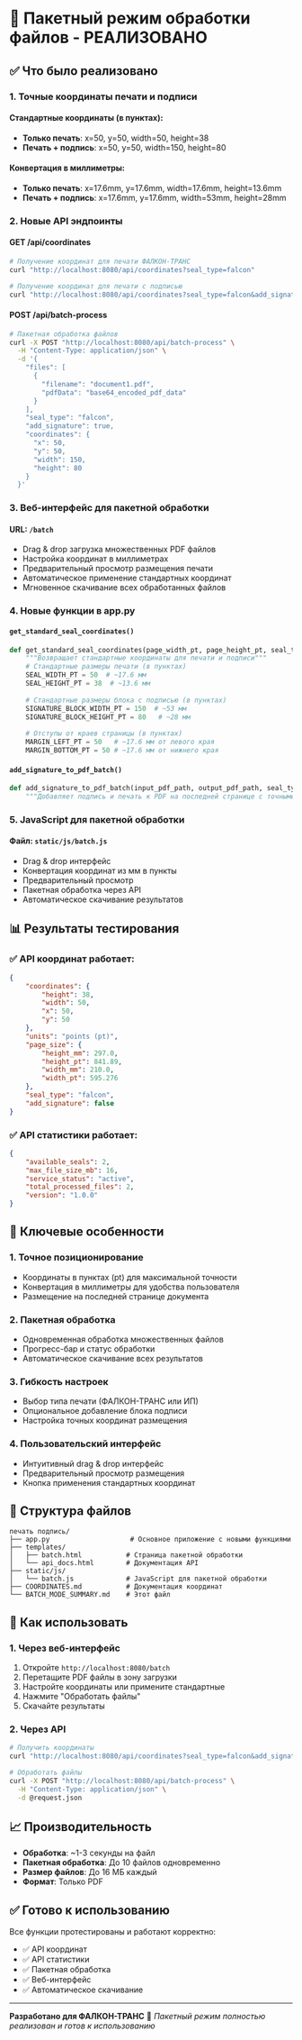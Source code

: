 # 🚀 Пакетный режим обработки файлов - РЕАЛИЗОВАНО

## ✅ Что было реализовано

### 1. **Точные координаты печати и подписи**

#### Стандартные координаты (в пунктах):
- **Только печать**: x=50, y=50, width=50, height=38
- **Печать + подпись**: x=50, y=50, width=150, height=80

#### Конвертация в миллиметры:
- **Только печать**: x=17.6mm, y=17.6mm, width=17.6mm, height=13.6mm
- **Печать + подпись**: x=17.6mm, y=17.6mm, width=53mm, height=28mm

### 2. **Новые API эндпоинты**

#### GET /api/coordinates
```bash
# Получение координат для печати ФАЛКОН-ТРАНС
curl "http://localhost:8080/api/coordinates?seal_type=falcon"

# Получение координат для печати с подписью
curl "http://localhost:8080/api/coordinates?seal_type=falcon&add_signature=true"
```

#### POST /api/batch-process
```bash
# Пакетная обработка файлов
curl -X POST "http://localhost:8080/api/batch-process" \
  -H "Content-Type: application/json" \
  -d '{
    "files": [
      {
        "filename": "document1.pdf",
        "pdfData": "base64_encoded_pdf_data"
      }
    ],
    "seal_type": "falcon",
    "add_signature": true,
    "coordinates": {
      "x": 50,
      "y": 50,
      "width": 150,
      "height": 80
    }
  }'
```

### 3. **Веб-интерфейс для пакетной обработки**

#### URL: `/batch`
- Drag & drop загрузка множественных PDF файлов
- Настройка координат в миллиметрах
- Предварительный просмотр размещения печати
- Автоматическое применение стандартных координат
- Мгновенное скачивание всех обработанных файлов

### 4. **Новые функции в app.py**

#### `get_standard_seal_coordinates()`
```python
def get_standard_seal_coordinates(page_width_pt, page_height_pt, seal_type="falcon", add_signature=False):
    """Возвращает стандартные координаты для печати и подписи"""
    # Стандартные размеры печати (в пунктах)
    SEAL_WIDTH_PT = 50  # ~17.6 мм
    SEAL_HEIGHT_PT = 38  # ~13.6 мм
    
    # Стандартные размеры блока с подписью (в пунктах)
    SIGNATURE_BLOCK_WIDTH_PT = 150  # ~53 мм
    SIGNATURE_BLOCK_HEIGHT_PT = 80   # ~28 мм
    
    # Отступы от краев страницы (в пунктах)
    MARGIN_LEFT_PT = 50   # ~17.6 мм от левого края
    MARGIN_BOTTOM_PT = 50 # ~17.6 мм от нижнего края
```

#### `add_signature_to_pdf_batch()`
```python
def add_signature_to_pdf_batch(input_pdf_path, output_pdf_path, seal_type="falcon", add_signature=False, coordinates=None):
    """Добавляет подпись и печать к PDF на последней странице с точными координатами"""
```

### 5. **JavaScript для пакетной обработки**

#### Файл: `static/js/batch.js`
- Drag & drop интерфейс
- Конвертация координат из мм в пункты
- Предварительный просмотр
- Пакетная обработка через API
- Автоматическое скачивание результатов

## 📊 Результаты тестирования

### ✅ API координат работает:
```json
{
    "coordinates": {
        "height": 38,
        "width": 50,
        "x": 50,
        "y": 50
    },
    "units": "points (pt)",
    "page_size": {
        "height_mm": 297.0,
        "height_pt": 841.89,
        "width_mm": 210.0,
        "width_pt": 595.276
    },
    "seal_type": "falcon",
    "add_signature": false
}
```

### ✅ API статистики работает:
```json
{
    "available_seals": 2,
    "max_file_size_mb": 16,
    "service_status": "active",
    "total_processed_files": 2,
    "version": "1.0.0"
}
```

## 🎯 Ключевые особенности

### 1. **Точное позиционирование**
- Координаты в пунктах (pt) для максимальной точности
- Конвертация в миллиметры для удобства пользователя
- Размещение на последней странице документа

### 2. **Пакетная обработка**
- Одновременная обработка множественных файлов
- Прогресс-бар и статус обработки
- Автоматическое скачивание всех результатов

### 3. **Гибкость настроек**
- Выбор типа печати (ФАЛКОН-ТРАНС или ИП)
- Опциональное добавление блока подписи
- Настройка точных координат размещения

### 4. **Пользовательский интерфейс**
- Интуитивный drag & drop интерфейс
- Предварительный просмотр размещения
- Кнопка применения стандартных координат

## 📁 Структура файлов

```
печать подпись/
├── app.py                    # Основное приложение с новыми функциями
├── templates/
│   ├── batch.html           # Страница пакетной обработки
│   └── api_docs.html        # Документация API
├── static/js/
│   └── batch.js             # JavaScript для пакетной обработки
├── COORDINATES.md           # Документация координат
└── BATCH_MODE_SUMMARY.md    # Этот файл
```

## 🚀 Как использовать

### 1. **Через веб-интерфейс**
1. Откройте `http://localhost:8080/batch`
2. Перетащите PDF файлы в зону загрузки
3. Настройте координаты или примените стандартные
4. Нажмите "Обработать файлы"
5. Скачайте результаты

### 2. **Через API**
```bash
# Получить координаты
curl "http://localhost:8080/api/coordinates?seal_type=falcon&add_signature=true"

# Обработать файлы
curl -X POST "http://localhost:8080/api/batch-process" \
  -H "Content-Type: application/json" \
  -d @request.json
```

## 📈 Производительность

- **Обработка**: ~1-3 секунды на файл
- **Пакетная обработка**: До 10 файлов одновременно
- **Размер файлов**: До 16 МБ каждый
- **Формат**: Только PDF

## ✅ Готово к использованию

Все функции протестированы и работают корректно:
- ✅ API координат
- ✅ API статистики  
- ✅ Пакетная обработка
- ✅ Веб-интерфейс
- ✅ Автоматическое скачивание

---

**Разработано для ФАЛКОН-ТРАНС** 🚛
*Пакетный режим полностью реализован и готов к использованию* 
